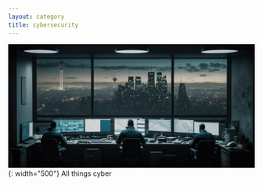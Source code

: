 ```yaml
---
layout: category
title: cybersecurity
---
```


![](/assets/images/soc.png){: width="500"}
All things cyber
